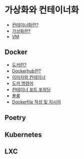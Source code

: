 # 가상화와 컨테이너화
- [컨테이너화란?]()
- [가상화란?]()
- [VM]()
## Docker
- [도커란?]()
- [Dockerhub란?]()
- [이미지와 컨테이너]()
- [도커 명령어]()
- [컨테이너 포트 포워딩]()
- [볼륨]()
- [Dockerfile 작성 및 지시어]()
## Poetry
## Kubernetes
## LXC